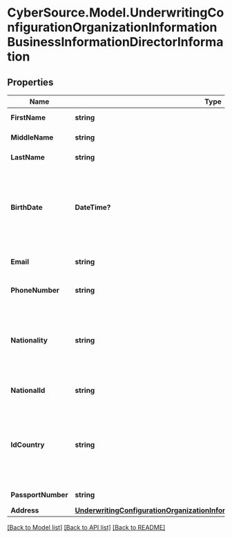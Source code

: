 # CyberSource.Model.UnderwritingConfigurationOrganizationInformationBusinessInformationDirectorInformation
## Properties

Name | Type | Description | Notes
------------ | ------------- | ------------- | -------------
**FirstName** | **string** | Director&#39;s first name | [optional] 
**MiddleName** | **string** | Director&#39;s middle name | [optional] 
**LastName** | **string** | Director&#39;s last name | [optional] 
**BirthDate** | **DateTime?** | Director&#39;s date of birth. Format: YYYY-MM-DD Example 2016-08-11 equals August 11, 2016 | [optional] 
**Email** | **string** | Email address for Director | [optional] 
**PhoneNumber** | **string** | Owner&#39;s phone number | [optional] 
**Nationality** | **string** | Country of origin for the owner. Two character country code, ISO 3166-1 alpha-2. | [optional] 
**NationalId** | **string** | Identification value from ID document | [optional] 
**IdCountry** | **string** | Country of the ID document. Two character country code, ISO 3166-1 alpha-2. | [optional] 
**PassportNumber** | **string** | Passport Number | [optional] 
**Address** | [**UnderwritingConfigurationOrganizationInformationBusinessInformationAddress2**](UnderwritingConfigurationOrganizationInformationBusinessInformationAddress2.md) |  | [optional] 

[[Back to Model list]](../README.md#documentation-for-models) [[Back to API list]](../README.md#documentation-for-api-endpoints) [[Back to README]](../README.md)

